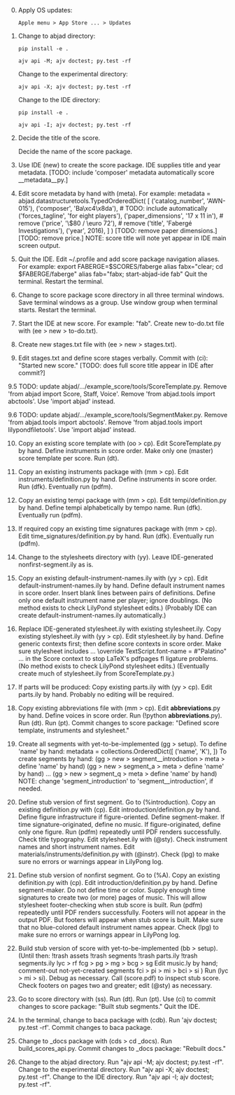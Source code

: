 0.  Apply OS updates:

        Apple menu > App Store ... > Updates

1.  Change to abjad directory:

        pip install -e .

        ajv api -M; ajv doctest; py.test -rf

    Change to the experimental directory:

        ajv api -X; ajv doctest; py.test -rf

    Change to the IDE directory:

        pip install -e .

        ajv api -I; ajv doctest; py.test -rf

2.  Decide the title of the score.

    Decide the name of the score package.

3.  Use IDE (new) to create the score package.
    IDE supplies title and year metadata.
    [TODO: include 'composer' metadata automatically score __metadata__py.]

4.  Edit score metadata by hand with (meta).
    For example:
    metadata = abjad.datastructuretools.TypedOrderedDict(
        [
            ('catalog_number', 'AWN-015'),
            ('composer', 'Ba\xc4\x8da'), # TODO: include automatically
            ('forces_tagline', 'for eight players'),
            ('paper_dimensions', '17 x 11 in'), # remove
            ('price', '\\$80 / \\euro 72'), # remove
            ('title', 'Fabergé Investigations'),
            ('year', 2016),
            ]
        )
    [TODO: remove paper dimensions.]
    [TODO: remove price.]
    NOTE: score title will note yet appear in IDE main screen output.

5.  Quit the IDE.
    Edit ~/.profile and add score package navigation aliases.
    For example:
        export FABERGE=$SCORES/faberge
        alias fabx="clear; cd $FABERGE/faberge"
        alias fab="fabx; start-abjad-ide fab"
    Quit the terminal.
    Restart the terminal.

6.  Change to score package score directory in all three terminal windows.
    Save terminal windows as a group.
    Use window group when terminal starts.
    Restart the terminal.

7.  Start the IDE at new score. For example: "fab".
    Create new to-do.txt file with (ee > new > to-do.txt).

8.  Create new stages.txt file with (ee > new > stages.txt).

9.  Edit stages.txt and define score stages verbally.
    Commit with (ci): "Started new score."
    [TODO: does full score title appear in IDE after commit?]

9.5 TODO: update abjad/.../example_score/tools/ScoreTemplate.py.
    Remove 'from abjad import Score, Staff, Voice'.
    Remove 'from abjad.tools import abctools'.
    Use 'import abjad' instead.

9.6 TODO: update abjad/.../example_score/tools/SegmentMaker.py.
    Remove 'from abjad.tools import abctools'.
    Remove 'from abjad.tools import lilypondfiletools'.
    Use 'import abjad' instead.

10. Copy an existing score template with (oo > cp).
    Edit ScoreTemplate.py by hand.
    Define instruments in score order.
    Make only one (master) score template per score.
    Run (dt).

11. Copy an existing instruments package with (mm > cp).
    Edit instruments/definition.py by hand.
    Define instruments in score order.
    Run (dfk).
    Eventually run (pdfm).

12. Copy an existing tempi package with (mm > cp).
    Edit tempi/definition.py by hand.
    Define tempi alphabetically by tempo name.
    Run (dfk).
    Eventually run (pdfm).

13. If required copy an existing time signatures package with (mm > cp).
    Edit time_signatures/definition.py by hand.
    Run (dfk).
    Eventually run (pdfm).

14. Change to the stylesheets directory with (yy).
    Leave IDE-generated nonfirst-segment.ily as is.

15. Copy an existing default-instrument-names.ily with (yy > cp).
    Edit default-instrument-names.ily by hand.
    Define default instrument names in score order.
    Insert blank lines between pairs of definitions.
    Define only one default instrument name per player; ignore doublings.
    (No method exists to check LilyPond stylesheet edits.)
    (Probably IDE can create default-instrument-names.ily automatically.)

16. Replace IDE-generated stylesheet.ily with existing stylesheet.ily.
    Copy existing stylesheet.ily with (yy > cp).
    Edit stylesheet.ily by hand.
    Define generic contexts first; then define score contexts in score order.
    Make sure stylesheet includes ...
        \override TextScript.font-name = #"Palatino"
    ... in the Score context to stop LaTeX's pdfpages fl ligature problems.
    (No method exists to check LilyPond stylesheet edits.)
    (Eventually create much of stylesheet.ily from ScoreTemplate.py.)

17. If parts will be produced:
    Copy existing parts.ily with (yy > cp).
    Edit parts.ily by hand.
    Probably no editing will be required.

18. Copy existing abbreviations file with (mm > cp).
    Edit __abbreviations__.py by hand.
    Define voices in score order.
    Run (!python __abbreviations__.py).
    Run (dt).
    Run (pt).
    Commit changes to score package:
    "Defined score template, instruments and stylesheet."

19. Create all segments with yet-to-be-implemented (gg > setup).
    To define 'name' by hand:
        metadata = collections.OrderedDict([
            ('name', 'K'),
            ])
    To create segments by hand:
    (gg > new > segment__introduction > meta > define 'name' by hand)
    (gg > new > segment_a > meta > define 'name' by hand)
    ...
    (gg > new > segment_q > meta > define 'name' by hand)
    NOTE: change 'segment_introduction' to 'segment__introduction', if needed.

20. Define stub version of first segment.
    Go to (%introduction).
    Copy an existing definition.py with (cp).
    Edit introduction/definition.py by hand.
    Define figure infrastructure if figure-oriented.
    Define segment-maker.
    If time signature-originated, define no music.
    If figure-originated, define only one figure.
    Run (pdfm) repeatedly until PDF renders successfully.
    Check title typography.
    Edit stylesheet.ily with (@sty).
    Check instrument names and short instrument names.
    Edit materials/instruments/definition.py with (@instr).
    Check (lpg) to make sure no errors or warnings appear in LilyPong log.
    
21. Define stub version of nonfirst segment.
    Go to (%A).
    Copy an existing definition.py with (cp).
    Edit introduction/definition.py by hand.
    Define segment-maker.
    Do not define time or color.
    Supply enough time signatures to create two (or more) pages of music.
    This will allow stylesheet footer-checking when stub score is built.
    Run (pdfm) repeatedly until PDF renders successfully.
    Footers will not appear in the output PDF.
    But footers will appear when stub score is built.
    Make sure that no blue-colored default instrument names appear.
    Check (lpg) to make sure no errors or warnings appear in LilyPong log.

22. Build stub version of score with yet-to-be-implemented (bb > setup).
    (Until then: 
        !trash assets
        !trash segments
        !trash parts.ily
        !trash segments.ily
        lyc > rf
        fcg > pg > mg > bcg > sg
        Edit music.ly by hand; comment-out not-yet-created segments
        fci > pi > mi > bci > si
        )
    Run (lyc > mi > si). Debug as necessary.
    Call (score.pdf) to inspect stub score.
    Check footers on pages two and greater; edit (@sty) as necessary.

23. Go to score directory with (ss).
    Run (dt).
    Run (pt).
    Use (ci) to commit changes to score package: "Built stub segments."
    Quit the IDE.

24. In the terminal, change to baca package with (cdb).
    Run 'ajv doctest; py.test -rf'.
    Commit changes to baca package.

25. Change to _docs package with (cds > cd _docs).
    Run build_scores_api.py.
    Commit changes to _docs package: "Rebuilt docs."

26. Change to the abjad directory.
    Run "ajv api -M; ajv doctest; py.test -rf".
    Change to the experimental directory.
    Run "ajv api -X; ajv doctest; py.test -rf".
    Change to the IDE directory.
    Run "ajv api -I; ajv doctest; py.test -rf".
